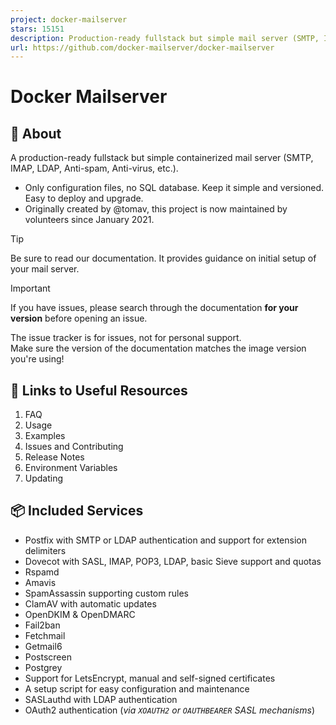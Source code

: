 ```yaml
---
project: docker-mailserver
stars: 15151
description: Production-ready fullstack but simple mail server (SMTP, IMAP, LDAP, Antispam, Antivirus, etc.) running inside a container.
url: https://github.com/docker-mailserver/docker-mailserver
---
```


Docker Mailserver
=================

📃 About
--------

A production-ready fullstack but simple containerized mail server (SMTP, IMAP, LDAP, Anti-spam, Anti-virus, etc.).

-   Only configuration files, no SQL database. Keep it simple and versioned. Easy to deploy and upgrade.
-   Originally created by @tomav, this project is now maintained by volunteers since January 2021.

Tip

Be sure to read our documentation. It provides guidance on initial setup of your mail server.

Important

If you have issues, please search through the documentation **for your version** before opening an issue.

The issue tracker is for issues, not for personal support.  
Make sure the version of the documentation matches the image version you're using!

🔗 Links to Useful Resources
----------------------------

1.  FAQ
2.  Usage
3.  Examples
4.  Issues and Contributing
5.  Release Notes
6.  Environment Variables
7.  Updating

📦 Included Services
--------------------

-   Postfix with SMTP or LDAP authentication and support for extension delimiters
-   Dovecot with SASL, IMAP, POP3, LDAP, basic Sieve support and quotas
-   Rspamd
-   Amavis
-   SpamAssassin supporting custom rules
-   ClamAV with automatic updates
-   OpenDKIM & OpenDMARC
-   Fail2ban
-   Fetchmail
-   Getmail6
-   Postscreen
-   Postgrey
-   Support for LetsEncrypt, manual and self-signed certificates
-   A setup script for easy configuration and maintenance
-   SASLauthd with LDAP authentication
-   OAuth2 authentication (_via `XOAUTH2` or `OAUTHBEARER` SASL mechanisms_)
